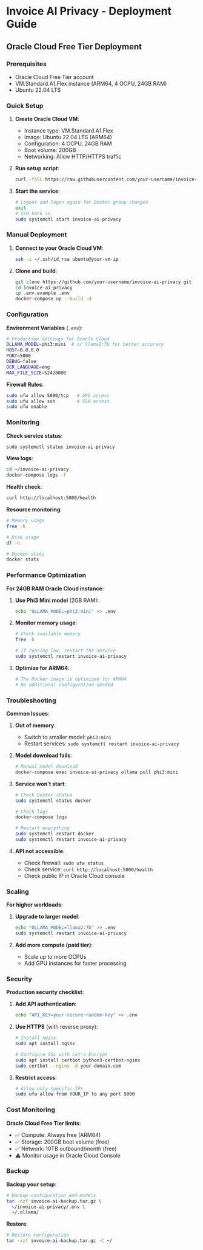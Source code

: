 # Invoice AI Privacy - Deployment Guide

## Oracle Cloud Free Tier Deployment

### Prerequisites
- Oracle Cloud Free Tier account
- VM.Standard.A1.Flex instance (ARM64, 4 OCPU, 24GB RAM)
- Ubuntu 22.04 LTS

### Quick Setup

1. **Create Oracle Cloud VM**:
   - Instance type: VM.Standard.A1.Flex
   - Image: Ubuntu 22.04 LTS (ARM64)
   - Configuration: 4 OCPU, 24GB RAM
   - Boot volume: 200GB
   - Networking: Allow HTTP/HTTPS traffic

2. **Run setup script**:
   ```bash
   curl -fsSL https://raw.githubusercontent.com/your-username/invoice-ai-privacy/main/deployment/oracle_setup.sh | bash
   ```

3. **Start the service**:
   ```bash
   # Logout and login again for Docker group changes
   exit
   # SSH back in
   sudo systemctl start invoice-ai-privacy
   ```

### Manual Deployment

1. **Connect to your Oracle Cloud VM**:
   ```bash
   ssh -i ~/.ssh/id_rsa ubuntu@your-vm-ip
   ```

2. **Clone and build**:
   ```bash
   git clone https://github.com/your-username/invoice-ai-privacy.git
   cd invoice-ai-privacy
   cp .env.example .env
   docker-compose up --build -d
   ```

### Configuration

**Environment Variables** (`.env`):
```bash
# Production settings for Oracle Cloud
OLLAMA_MODEL=phi3:mini  # or llama2:7b for better accuracy
HOST=0.0.0.0
PORT=5000
DEBUG=false
OCR_LANGUAGE=eng
MAX_FILE_SIZE=52428800
```

**Firewall Rules**:
```bash
sudo ufw allow 5000/tcp   # API access
sudo ufw allow ssh        # SSH access
sudo ufw enable
```

### Monitoring

**Check service status**:
```bash
sudo systemctl status invoice-ai-privacy
```

**View logs**:
```bash
cd ~/invoice-ai-privacy
docker-compose logs -f
```

**Health check**:
```bash
curl http://localhost:5000/health
```

**Resource monitoring**:
```bash
# Memory usage
free -h

# Disk usage
df -h

# Docker stats
docker stats
```

### Performance Optimization

**For 24GB RAM Oracle Cloud instance**:

1. **Use Phi3 Mini model** (2GB RAM):
   ```bash
   echo "OLLAMA_MODEL=phi3:mini" >> .env
   ```

2. **Monitor memory usage**:
   ```bash
   # Check available memory
   free -h

   # If running low, restart the service
   sudo systemctl restart invoice-ai-privacy
   ```

3. **Optimize for ARM64**:
   ```bash
   # The Docker image is optimized for ARM64
   # No additional configuration needed
   ```

### Troubleshooting

**Common Issues**:

1. **Out of memory**:
   - Switch to smaller model: `phi3:mini`
   - Restart services: `sudo systemctl restart invoice-ai-privacy`

2. **Model download fails**:
   ```bash
   # Manual model download
   docker-compose exec invoice-ai-privacy ollama pull phi3:mini
   ```

3. **Service won't start**:
   ```bash
   # Check Docker status
   sudo systemctl status docker

   # Check logs
   docker-compose logs

   # Restart everything
   sudo systemctl restart docker
   sudo systemctl restart invoice-ai-privacy
   ```

4. **API not accessible**:
   - Check firewall: `sudo ufw status`
   - Check service: `curl http://localhost:5000/health`
   - Check public IP in Oracle Cloud console

### Scaling

**For higher workloads**:

1. **Upgrade to larger model**:
   ```bash
   echo "OLLAMA_MODEL=llama2:7b" >> .env
   sudo systemctl restart invoice-ai-privacy
   ```

2. **Add more compute (paid tier)**:
   - Scale up to more OCPUs
   - Add GPU instances for faster processing

### Security

**Production security checklist**:

1. **Add API authentication**:
   ```bash
   echo "API_KEY=your-secure-random-key" >> .env
   ```

2. **Use HTTPS** (with reverse proxy):
   ```bash
   # Install nginx
   sudo apt install nginx

   # Configure SSL with Let's Encrypt
   sudo apt install certbot python3-certbot-nginx
   sudo certbot --nginx -d your-domain.com
   ```

3. **Restrict access**:
   ```bash
   # Allow only specific IPs
   sudo ufw allow from YOUR_IP to any port 5000
   ```

### Cost Monitoring

**Oracle Cloud Free Tier limits**:
- ✅ Compute: Always free (ARM64)
- ✅ Storage: 200GB boot volume (free)
- ✅ Network: 10TB outbound/month (free)
- ⚠️ Monitor usage in Oracle Cloud Console

### Backup

**Backup your setup**:
```bash
# Backup configuration and models
tar -czf invoice-ai-backup.tar.gz \
  ~/invoice-ai-privacy/.env \
  ~/.ollama/
```

**Restore**:
```bash
# Restore configuration
tar -xzf invoice-ai-backup.tar.gz -C ~/
```